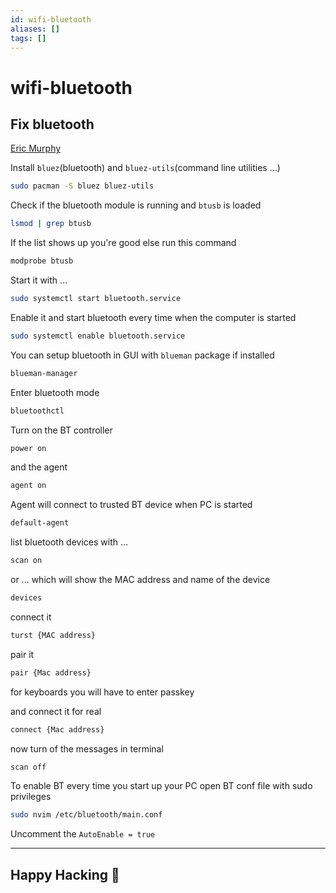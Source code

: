 ```yaml
---
id: wifi-bluetooth
aliases: []
tags: []
---
```


# wifi-bluetooth

## Fix bluetooth

[Eric Murphy](https://www.youtube.com/watch?v=rOL-T31l0lQ&list=WL&index=3)

Install `bluez`(bluetooth) and `bluez-utils`(command line utilities ...)

```sh
sudo pacman -S bluez bluez-utils
```

Check if the bluetooth module is running and `btusb` is loaded

```sh
lsmod | grep btusb
```

If the list shows up you're good else run this command

```sh
modprobe btusb
```

Start it with ...

```sh
sudo systemctl start bluetooth.service
```

Enable it and start bluetooth every time when the computer is started

```sh
sudo systemctl enable bluetooth.service
```

You can setup bluetooth in GUI with `blueman` package if installed

```sh
blueman-manager
```

Enter bluetooth mode

```sh
bluetoothctl
```

Turn on the BT controller

```sh
power on
```

and the agent

```sh
agent on
```

Agent will connect to trusted BT device when PC is started

```sh
default-agent
```

list bluetooth devices with ...

```sh
scan on
```

or ...
which will show the MAC address and name of the device

```sh
devices
```

connect it

```sh
turst {MAC address}
```

pair it

```sh
pair {Mac address}
```

for keyboards you will have to enter passkey

and connect it for real

```sh
connect {Mac address}
```

now turn of the messages in terminal

```sh
scan off
```

To enable BT every time you start up your PC
open BT conf file with sudo privileges

```sh
sudo nvim /etc/bluetooth/main.conf
```

Uncomment the `AutoEnable = true`

---

## Happy Hacking 🎉

